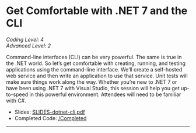 # Get Comfortable with .NET 7 and the CLI  
*Coding Level: 4*  
*Advanced Level: 2*  

Command-line interfaces (CLI) can be very powerful. The same is true in the .NET world. So let’s get comfortable with creating, running, and testing applications using the command-line interface. We’ll create a self-hosted web service and then write an application to use that service. Unit tests will make sure things work along the way. Whether you’re new to .NET 7 or have been using .NET 7 with Visual Studio, this session will help you get up-to-speed in this powerful environment. Attendees will need to be familiar with C#.  

* Slides: [SLIDES-dotnet-cli.pdf](./SLIDES-dotnet-cli.pdf)  
* Completed Code: [/Completed](./Completed/)

---
